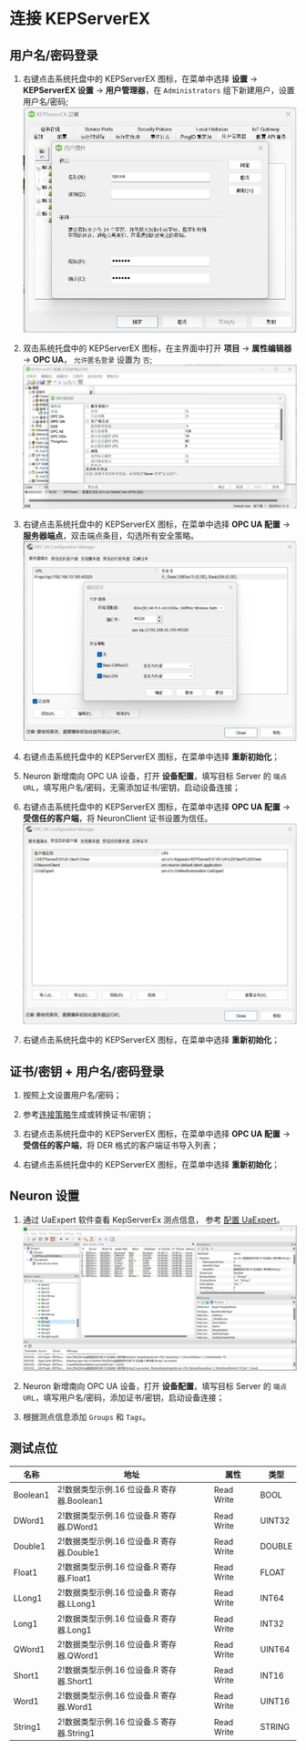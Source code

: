 # 连接 KEPServerEX

## 用户名/密码登录

1. 右键点击系统托盘中的 KEPServerEX 图标，在菜单中选择 **设置** -> **KEPServerEX 设置** -> **用户管理器**，在 `Administrators` 组下新建用户，设置用户名/密码;
![kepware-1](./assets/kepware-1.jpg)

2. 双击系统托盘中的 KEPServerEX 图标，在主界面中打开 **项目** -> **属性编辑器** -> **OPC UA**， `允许匿名登录` 设置为 `否`;
![kepware-2](./assets/kepware-2.jpg)

3. 右键点击系统托盘中的 KEPServerEX 图标，在菜单中选择 **OPC UA 配置** -> **服务器端点**，双击端点条目，勾选所有安全策略。
![kepware-3](./assets/kepware-3.jpg)

4. 右键点击系统托盘中的 KEPServerEX 图标，在菜单中选择 **重新初始化**；

5. Neuron 新增南向 OPC UA 设备，打开 **设备配置**，填写目标 Server 的 `端点 URL`，填写用户名/密码，无需添加证书/密钥，启动设备连接；

6. 右键点击系统托盘中的 KEPServerEX 图标，在菜单中选择 **OPC UA 配置** -> **受信任的客户端**，将 NeuronClient 证书设置为信任。
![kepware-4](./assets/kepware-4.jpg)

7. 右键点击系统托盘中的 KEPServerEX 图标，在菜单中选择 **重新初始化**；

## 证书/密钥 + 用户名/密码登录

1. 按照上文设置用户名/密码；

2. 参考[连接策略](./policy.md)生成或转换证书/密钥；

3. 右键点击系统托盘中的 KEPServerEX 图标，在菜单中选择 **OPC UA 配置** -> **受信任的客户端**，将 DER 格式的客户端证书导入列表；

4. 右键点击系统托盘中的 KEPServerEX 图标，在菜单中选择 **重新初始化**；

## Neuron 设置

1. 通过 UaExpert 软件查看 KepServerEx 测点信息， 参考 [配置 UaExpert](./uaexpert.md)。
![kepware-5](./assets/kepware-5.jpg)

1. Neuron 新增南向 OPC UA 设备，打开 **设备配置**，填写目标 Server 的 `端点 URL`，填写用户名/密码，添加证书/密钥，启动设备连接；

2. 根据测点信息添加 `Groups` 和 `Tags`。

## 测试点位

| 名称     | 地址                                       | 属性       | 类型   |
| -------- | ------------------------------------------ | ---------- | ------ |
| Boolean1 | 2!数据类型示例.16 位设备.R 寄存器.Boolean1 | Read Write | BOOL   |
| DWord1   | 2!数据类型示例.16 位设备.R 寄存器.DWord1   | Read Write | UINT32 |
| Double1  | 2!数据类型示例.16 位设备.R 寄存器.Double1  | Read Write | DOUBLE |
| Float1   | 2!数据类型示例.16 位设备.R 寄存器.Float1   | Read Write | FLOAT  |
| LLong1   | 2!数据类型示例.16 位设备.R 寄存器.LLong1   | Read Write | INT64  |
| Long1    | 2!数据类型示例.16 位设备.R 寄存器.Long1    | Read Write | INT32  |
| QWord1   | 2!数据类型示例.16 位设备.R 寄存器.QWord1   | Read Write | UINT64 |
| Short1   | 2!数据类型示例.16 位设备.R 寄存器.Short1   | Read Write | INT16  |
| Word1    | 2!数据类型示例.16 位设备.R 寄存器.Word1    | Read Write | UINT16 |
| String1  | 2!数据类型示例.16 位设备.S 寄存器.String1  | Read Write | STRING |

